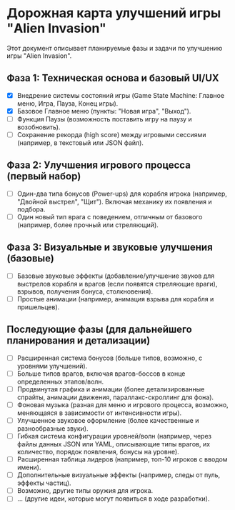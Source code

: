 # Дорожная карта улучшений игры "Alien Invasion"

Этот документ описывает планируемые фазы и задачи по улучшению игры "Alien Invasion".

## Фаза 1: Техническая основа и базовый UI/UX
- [x] Внедрение системы состояний игры (Game State Machine: Главное меню, Игра, Пауза, Конец игры).
- [x] Базовое Главное меню (пункты: "Новая игра", "Выход").
- [ ] Функция Паузы (возможность поставить игру на паузу и возобновить).
- [ ] Сохранение рекорда (high score) между игровыми сессиями (например, в текстовый или JSON файл).

## Фаза 2: Улучшения игрового процесса (первый набор)
- [ ] Один-два типа бонусов (Power-ups) для корабля игрока (например, "Двойной выстрел", "Щит"). Включая механику их появления и подбора.
- [ ] Один новый тип врага с поведением, отличным от базового (например, более прочный или стреляющий).

## Фаза 3: Визуальные и звуковые улучшения (базовые)
- [ ] Базовые звуковые эффекты (добавление/улучшение звуков для выстрелов корабля и врагов (если появятся стреляющие враги), взрывов, получения бонуса, столкновения).
- [ ] Простые анимации (например, анимация взрыва для корабля и пришельцев).

## Последующие фазы (для дальнейшего планирования и детализации)
- [ ] Расширенная система бонусов (больше типов, возможно, с уровнями улучшений).
- [ ] Больше типов врагов, включая врагов-боссов в конце определенных этапов/волн.
- [ ] Продвинутая графика и анимации (более детализированные спрайты, анимации движения, параллакс-скроллинг для фона).
- [ ] Фоновая музыка (разная для меню и игрового процесса, возможно, меняющаяся в зависимости от интенсивности игры).
- [ ] Улучшенное звуковое оформление (более качественные и разнообразные звуки).
- [ ] Гибкая система конфигурации уровней/волн (например, через файлы данных JSON или YAML, описывающие типы врагов, их количество, порядок появления, бонусы на уровне).
- [ ] Расширенная таблица лидеров (например, топ-10 игроков с вводом имени).
- [ ] Дополнительные визуальные эффекты (например, следы от пуль, эффекты частиц).
- [ ] Возможно, другие типы оружия для игрока.
- [ ] ... (другие идеи, которые могут появиться в ходе разработки).
